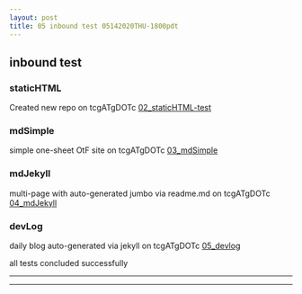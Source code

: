 ```yaml
---
layout: post
title: 05 inbound test 05142020THU-1800pdt
---
```


## inbound test ##

### staticHTML ###

Created new repo on tcgATgDOTc [02_staticHTML-test](https://tcgatgdotc.github.io/02_staticHTML-test/)

### mdSimple ###

simple one-sheet OtF site on tcgATgDOTc [03_mdSimple](https://tcgatgdotc.github.io/03_mdSimple-test/)

### mdJekyll ###

multi-page with auto-generated jumbo via readme.md on tcgATgDOTc [04_mdJekyll](https://tcgatgdotc.github.io/04_mdJekyll-test/)


### devLog ###

daily blog auto-generated via jekyll on tcgATgDOTc [05_devlog](https://tcgatgdotc.github.io/05_devLog-test/)


all tests concluded successfully

---
---


